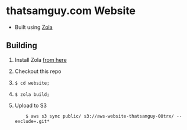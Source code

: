 # thatsamguy.com Website

* Built using [Zola](https://www.getzola.org/)

## Building

1. Install Zola [from here](https://www.getzola.org/documentation/getting-started/installation/)
2. Checkout this repo
3. ```$ cd website;```
4. ```$ zola build;```
5. Upload to S3

    ```    $ aws s3 sync public/ s3://aws-website-thatsamguy-00trx/ --exclude=.git*```
